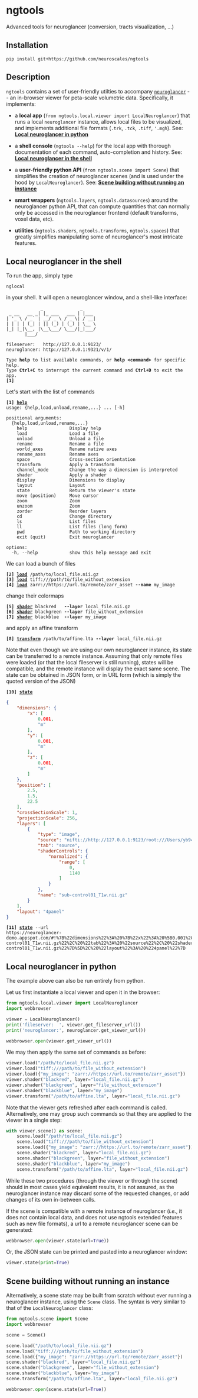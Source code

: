 # ngtools

Advanced tools for neuroglancer (conversion, tracts visualization, ...)

## Installation

```shell
pip install git+https://github.com/neuroscales/ngtools
```

## Description

`ngtools` contains a set of user-friendly utilties to accompany
[`neuroglancer`](https://github.com/google/neuroglancer) -- an
in-browser viewer for peta-scale volumetric data. Specifically, it
implements:

- a **local app** (`from ngtools.local.viewer import LocalNeuroglancer`)
  that runs a local `neuroglancer` instance, allows local files to be
  visualized, and implements additional file formats
  (`.trk`, `.tck`, `.tiff`, `'.mgh`).
  See: [**Local neuroglancer in python**](#Local-neuroglancer-in-python)

- a **shell console** (`ngtools --help`) for the local app with thorough
  documentation of each command, auto-completion and history.
  See: [**Local neuroglancer in the shell**](#Local-neuroglancer-in-the-shell)

- a **user-friendly python API** (`from ngtools.scene import Scene`) that
  simplifies the creation of neuroglancer scenes (and is used under
  the hood by `LocalNeuroglancer`).
  See: [**Scene building without running an instance**](#Scene-building-without-running-an-instance)

- **smart wrappers** (`ngtools.layers`, `ngtools.datasources`) around
  the neuroglancer python API, that can compute quantities that can
  normally only be accessed in the neuroglancer frontend (default
  transforms, voxel data, etc).

- **utilities** (`ngtools.shaders`, `ngtools.transforms`, `ngtools.spaces`)
  that greatly simplifies manipulating some of neuroglancer's most
  intricate features.

## Local neuroglancer in the shell

To run the app, simply type

```shell
nglocal
```

in your shell. It will open a neuroglancer window, and a shell-like
interface:
<pre><code>             _              _
 _ __   __ _| |_ ___   ___ | |___
| '_ \ / _` | __/ _ \ / _ \| / __|
| | | | (_| | || (_) | (_) | \__ \
|_| |_|\__, |\__\___/ \___/|_|___/
       |___/

fileserver:   http://127.0.0.1:9123/
neuroglancer: http://127.0.0.1:9321/v/1/

Type <b>help</b> to list available commands, or <b>help &lt;command&gt;</b> for specific help.
Type <b>Ctrl+C</b> to interrupt the current command and <b>Ctrl+D</b> to exit the app.
<b>[1]</b>
</code></pre>

Let's start with the list of commands
<pre><code><b>[1] <ins>help</ins></b>
usage: {help,load,unload,rename,...} ... [-h]

positional arguments:
  {help,load,unload,rename,...}
    help                Display help
    load                Load a file
    unload              Unload a file
    rename              Rename a file
    world_axes          Rename native axes
    rename_axes         Rename axes
    space               Cross-section orientation
    transform           Apply a transform
    channel_mode        Change the way a dimension is interpreted
    shader              Apply a shader
    display             Dimensions to display
    layout              Layout
    state               Return the viewer's state
    move (position)     Move cursor
    zoom                Zoom
    unzoom              Zoom
    zorder              Reorder layers
    cd                  Change directory
    ls                  List files
    ll                  List files (long form)
    pwd                 Path to working directory
    exit (quit)         Exit neuroglancer

options:
  -h, --help            show this help message and exit
</code></pre>

We can load a bunch of files
<pre><code><b>[2] <ins>load</ins></b> /path/to/local_file.nii.gz
<b>[3] <ins>load</ins></b> tiff:///path/to/file_without_extension
<b>[4] <ins>load</ins></b> zarr://https://url.to/remote/zarr_asset <b>--name</b> my_image
</code></pre>
change their colormaps
<pre><code><b>[5] <ins>shader</ins></b> blackred   <b>--layer</b> local_file.nii.gz
<b>[6] <ins>shader</ins></b> blackgreen <b>--layer</b> file_without_extension
<b>[7] <ins>shader</ins></b> blackblue  <b>--layer</b> my_image
</code></pre>
and apply an affine transform
<pre><code><b>[8] <ins>transform</ins></b> /path/to/affine.lta <b>--layer</b> local_file.nii.gz
</code></pre>

Note that even though we are using our own neuroglancer instance,
its state can be transferred to a remote instance. Assuming that only
remote files were loaded (or that the local fileserver is still running),
states will be compatible, and the remote instance will display the exact
same scene. The state can be obtained in JSON form, or in URL form
(which is simply the quoted version of the JSON)
<pre><code><b>[10] <ins>state</ins></b></code></pre>
```json
{
    "dimensions": {
        "x": [
            0.001,
            "m"
        ],
        "y": [
            0.001,
            "m"
        ],
        "z": [
            0.001,
            "m"
        ]
    },
    "position": [
        2.5,
        1.5,
        22.5
    ],
    "crossSectionScale": 1,
    "projectionScale": 256,
    "layers": [
        {
            "type": "image",
            "source": "nifti://http://127.0.0.1:9123/root:///Users/yb947/Dropbox/data/niizarr/sub-control01_T1w.nii.gz",
            "tab": "source",
            "shaderControls": {
                "normalized": {
                    "range": [
                        0,
                        1140
                    ]
                }
            },
            "name": "sub-control01_T1w.nii.gz"
        }
    ],
    "layout": "4panel"
}
```
<pre><code><b>[11] <ins>state</ins></b> --url
https://neuroglancer-demo.appspot.com/#!%7B%22dimensions%22%3A%20%7B%22x%22%3A%20%5B0.001%2C%20%22m%22%5D%2C%20%22y%22%3A%20%5B0.001%2C%20%22m%22%5D%2C%20%22z%22%3A%20%5B0.001%2C%20%22m%22%5D%7D%2C%20%22displayDimensions%22%3A%20%5B%22x%22%2C%20%22y%22%2C%20%22z%22%5D%2C%20%22position%22%3A%20%5B2.5%2C%201.5%2C%2022.5%5D%2C%20%22crossSectionScale%22%3A%201%2C%20%22projectionScale%22%3A%20256%2C%20%22layers%22%3A%20%5B%7B%22type%22%3A%20%22image%22%2C%20%22source%22%3A%20%22nifti%3A//http%3A//127.0.0.1%3A9123/root%3A///Users/yb947/Dropbox/data/niizarr/sub-control01_T1w.nii.gz%22%2C%20%22tab%22%3A%20%22source%22%2C%20%22shaderControls%22%3A%20%7B%22normalized%22%3A%20%7B%22range%22%3A%20%5B0%2C%201140%5D%7D%7D%2C%20%22name%22%3A%20%22sub-control01_T1w.nii.gz%22%7D%5D%2C%20%22layout%22%3A%20%224panel%22%7D
</code></pre>

## Local neuroglancer in python

The example above can also be run entirely from python.

Let us first instantiate a local viewer and open it in the browser:

```python
from ngtools.local.viewer import LocalNeuroglancer
import webbrowser

viewer = LocalNeuroglancer()
print('fileserver:  ', viewer.get_fileserver_url())
print('neuroglancer:', neuroglancer.get_viewer_url())

webbrowser.open(viewer.get_viewer_url())
```

We may then apply the same set of commands as before:

```python
viewer.load("/path/to/local_file.nii.gz")
viewer.load("tiff:///path/to/file_without_extension")
viewer.load({"my_image": "zarr://https://url.to/remote/zarr_asset"})
viewer.shader("blackred", layer="local_file.nii.gz")
viewer.shader("blackgreen", layer="file_without_extension")
viewer.shader("blackblue", layer="my_image")
viewer.transform("/path/to/affine.lta", layer="local_file.nii.gz")
```

Note that the viewer gets refreshed after each command is called.
Alternatively, one may group such commands so that they are
applied to the viewer in a single step:

```python
with viewer.scene() as scene:
    scene.load("/path/to/local_file.nii.gz")
    scene.load("tiff:///path/to/file_without_extension")
    scene.load({"my_image": "zarr://https://url.to/remote/zarr_asset"})
    scene.shader("blackred", layer="local_file.nii.gz")
    scene.shader("blackgreen", layer="file_without_extension")
    scene.shader("blackblue", layer="my_image")
    scene.transform("/path/to/affine.lta", layer="local_file.nii.gz")
```

While these two procedures (through the viewer or through the scene)
should in most cases yield equivalent results, it is not assured, as
the neuroglancer instance may discard some of the requested changes, or
add changes of its own in-between calls.

If the scene is compatible with a remote instance of neuroglancer
(_i.e._, it does not contain local data, and does not use ngtools
extended features such as new file formats), a url to a remote
neuroglancer scene can be generated:

```python
webbrowser.open(viewer.state(url=True))
```

Or, the JSON state can be printed and pasted into a neuroglancer window:

```python
viewer.state(print=True)
```

## Scene building without running an instance

Alternatively, a scene state may be built from scratch without ever
running a neuroglancer instance, using the `Scene` class. The syntax is
very similar to that of the `LocalNeuroglancer` class:

```python
from ngtools.scene import Scene
import webbrowser

scene = Scene()

scene.load("/path/to/local_file.nii.gz")
scene.load("tiff:///path/to/file_without_extension")
scene.load({"my_image": "zarr://https://url.to/remote/zarr_asset"})
scene.shader("blackred", layer="local_file.nii.gz")
scene.shader("blackgreen", layer="file_without_extension")
scene.shader("blackblue", layer="my_image")
scene.transform("/path/to/affine.lta", layer="local_file.nii.gz")

webbrowser.open(scene.state(url=True))
```
